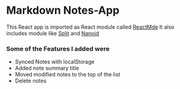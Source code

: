 # Markdown Notes-App

This React app is imported as React module called [ReactMde](https://www.npmjs.com/package/react-mde)
It also includes module like [Split](https://www.npmjs.com/package/react-split-pane) and [Nanoid](https://www.npmjs.com/package/nanoid) 

### Some of the Features I added were

- Synced Notes with localStorage
- Added note summary title
- Moved modified notes to the top of the list
- Delete notes

